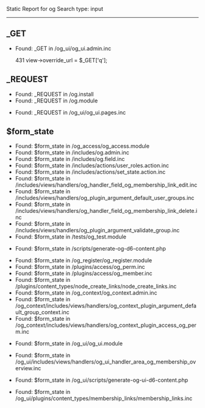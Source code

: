 Static Report for og
Search type: input

---

## _GET

- Found: _GET in /og_ui/og_ui.admin.inc

    431 view->override_url = $_GET['q'];

## _REQUEST

- Found: _REQUEST in /og.install
- Found: _REQUEST in /og.module
+ Found: _REQUEST in /og_ui/og_ui.pages.inc

## $form_state

- Found: $form_state in /og_access/og_access.module
- Found: $form_state in /includes/og.admin.inc
- Found: $form_state in /includes/og.field.inc
- Found: $form_state in /includes/actions/user_roles.action.inc
- Found: $form_state in /includes/actions/set_state.action.inc
- Found: $form_state in /includes/views/handlers/og_handler_field_og_membership_link_edit.inc
- Found: $form_state in /includes/views/handlers/og_plugin_argument_default_user_groups.inc
- Found: $form_state in /includes/views/handlers/og_handler_field_og_membership_link_delete.inc
- Found: $form_state in /includes/views/handlers/og_plugin_argument_validate_group.inc
- Found: $form_state in /tests/og_test.module
+ Found: $form_state in /scripts/generate-og-d6-content.php
- Found: $form_state in /og_register/og_register.module
- Found: $form_state in /plugins/access/og_perm.inc
- Found: $form_state in /plugins/access/og_member.inc
- Found: $form_state in /plugins/content_types/node_create_links/node_create_links.inc
- Found: $form_state in /og_context/og_context.admin.inc
- Found: $form_state in /og_context/includes/views/handlers/og_context_plugin_argument_default_group_context.inc
- Found: $form_state in /og_context/includes/views/handlers/og_context_plugin_access_og_perm.inc
+ Found: $form_state in /og_ui/og_ui.module
- Found: $form_state in /og_ui/includes/views/handlers/og_ui_handler_area_og_membership_overview.inc
+ Found: $form_state in /og_ui/scripts/generate-og-ui-d6-content.php
- Found: $form_state in /og_ui/plugins/content_types/membership_links/membership_links.inc

